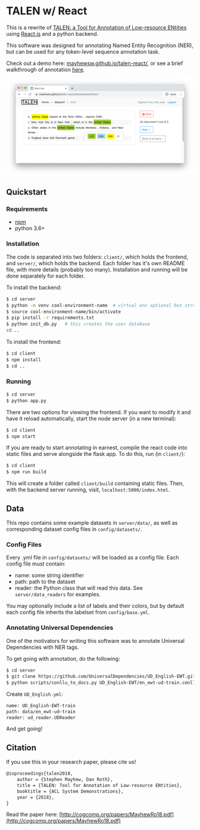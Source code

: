 # TALEN w/ React

This is a rewrite of [TALEN: a Tool for Annotation of Low-resource ENtities](https://github.com/cogcomp/talen) using [React.js](https://reactjs.org/) and a python backend.

This software was designed for annotating Named Entity Recognition (NER), but can be used for any token-level sequence annotation task.

Check out a demo here: [mayhewsw.github.io/talen-react/](https://mayhewsw.github.io/talen-react/), or see a brief walkthrough of annotation [here](https://www.youtube.com/watch?v=LKj4b6m1hoo).

![Screenshot of web interface](/talen-screenshot.png?raw=true "Screenshot")

## Quickstart

### Requirements

- [npm](https://www.npmjs.com/get-npm)
- python 3.6+

### Installation

The code is separated into two folders: `client/`, which holds the frontend, and `server/`, which holds the backend.
Each folder has it's own README file, with more details (probably too many).
Installation and running will be done separately for each folder.

To install the backend:

```bash
$ cd server
$ python -m venv cool-environment-name  # virtual env optional but strongly recommended
$ source cool-environment-name/bin/activate
$ pip install -r requirements.txt
$ python init_db.py   # this creates the user database
cd ..
```

To install the frontend:

```bash
$ cd client
$ npm install
$ cd ..
```

### Running

```bash
$ cd server
$ python app.py
```

There are two options for viewing the frontend. If you want to modify it and have it
reload automatically, start the node server (in a new terminal):

```bash
$ cd client
$ npm start
```

If you are ready to start annotating in earnest, compile the react code into static files and serve alongside the flask app. To do this, run (in `client/`):

```bash
$ cd client
$ npm run build
```

This will create a folder called `client/build` containing static files.
Then, with the backend server running, visit, `localhost:5000/index.html`.

## Data

This repo contains some example datasets in `server/data/`, as well as corresponding dataset config files in `config/datasets/`.

### Config Files

Every .yml file in `config/datasets/` will be loaded as a config file. Each config file must contain:

- name: some string identifier
- path: path to the dataset
- reader: the Python class that will read this data. See `server/data_readers` for examples.

You may optionally include a list of labels and their colors, but by default each config file inherits the
labelset from `config/base.yml`.

### Annotating Universal Dependencies

One of the motivators for writing this software was to annotate Universal Dependencies with NER tags.

To get going with annotation, do the following:

```bash
$ cd server
$ git clone https://github.com/UniversalDependencies/UD_English-EWT.git
$ python scripts/conllu_to_docs.py UD_English-EWT/en_ewt-ud-train.conllu data/en_ewt-ud-train/
```

Create `UD_English.yml`:

```
name: UD_English-EWT-train
path: data/en_ewt-ud-train
reader: ud_reader.UDReader
```

And get going!

## Citation

If you use this in your research paper, please cite us!

```
@inproceedings{talen2018,
    author = {Stephen Mayhew, Dan Roth},
    title = {TALEN: Tool for Annotation of Low-resource ENtities},
    booktitle = {ACL System Demonstrations},
    year = {2018},
}
```

Read the paper here: [http://cogcomp.org/papers/MayhewRo18.pdf](http://cogcomp.org/papers/MayhewRo18.pdf)
